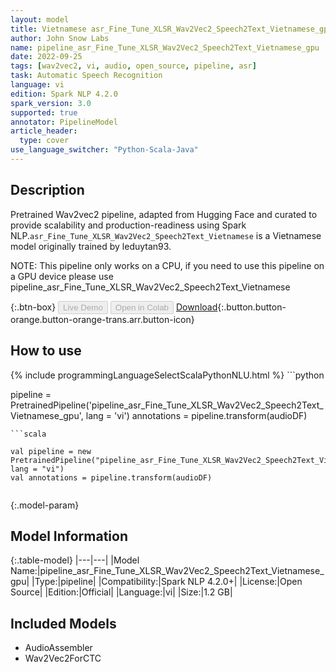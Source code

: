 ```yaml
---
layout: model
title: Vietnamese asr_Fine_Tune_XLSR_Wav2Vec2_Speech2Text_Vietnamese_gpu TFWav2Vec2ForCTC from leduytan93
author: John Snow Labs
name: pipeline_asr_Fine_Tune_XLSR_Wav2Vec2_Speech2Text_Vietnamese_gpu
date: 2022-09-25
tags: [wav2vec2, vi, audio, open_source, pipeline, asr]
task: Automatic Speech Recognition
language: vi
edition: Spark NLP 4.2.0
spark_version: 3.0
supported: true
annotator: PipelineModel
article_header:
  type: cover
use_language_switcher: "Python-Scala-Java"
---
```


## Description

Pretrained Wav2vec2  pipeline, adapted from Hugging Face and curated to provide scalability and production-readiness using Spark NLP.`asr_Fine_Tune_XLSR_Wav2Vec2_Speech2Text_Vietnamese` is a Vietnamese model originally trained by leduytan93.

NOTE: This pipeline only works on a CPU, if you need to use this pipeline on a GPU device please use pipeline_asr_Fine_Tune_XLSR_Wav2Vec2_Speech2Text_Vietnamese

{:.btn-box}
<button class="button button-orange" disabled>Live Demo</button>
<button class="button button-orange" disabled>Open in Colab</button>
[Download](https://s3.amazonaws.com/auxdata.johnsnowlabs.com/public/models/pipeline_asr_Fine_Tune_XLSR_Wav2Vec2_Speech2Text_Vietnamese_gpu_vi_4.2.0_3.0_1664095181247.zip){:.button.button-orange.button-orange-trans.arr.button-icon}

## How to use



<div class="tabs-box" markdown="1">
{% include programmingLanguageSelectScalaPythonNLU.html %}
```python

pipeline = PretrainedPipeline('pipeline_asr_Fine_Tune_XLSR_Wav2Vec2_Speech2Text_Vietnamese_gpu', lang = 'vi')
annotations =  pipeline.transform(audioDF)
    
```
```scala

val pipeline = new PretrainedPipeline("pipeline_asr_Fine_Tune_XLSR_Wav2Vec2_Speech2Text_Vietnamese_gpu", lang = "vi")
val annotations = pipeline.transform(audioDF)
    
```
</div>

{:.model-param}
## Model Information

{:.table-model}
|---|---|
|Model Name:|pipeline_asr_Fine_Tune_XLSR_Wav2Vec2_Speech2Text_Vietnamese_gpu|
|Type:|pipeline|
|Compatibility:|Spark NLP 4.2.0+|
|License:|Open Source|
|Edition:|Official|
|Language:|vi|
|Size:|1.2 GB|

## Included Models

- AudioAssembler
- Wav2Vec2ForCTC